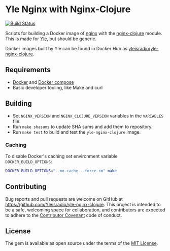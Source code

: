 # Yle Nginx with Nginx-Clojure

[![Build Status](https://travis-ci.org/Yleisradio/yle-nginx-clojure.svg?branch=master)](https://travis-ci.org/Yleisradio/yle-nginx-clojure)

Scripts for building a Docker image of [nginx](https://nginx.org/) with the [nginx-clojure](https://nginx-clojure.github.io/) module. This is made for [Yle](https://yle.fi/), but should be generic.

Docker images built by Yle can be found in Docker Hub as [yleisradio/yle-nginx-clojure](https://hub.docker.com/r/yleisradio/yle-nginx-clojure/).

## Requirements

* [Docker](https://docs.docker.com/) and [Docker compose](https://docs.docker.com/compose/)
* Basic developer tooling, like Make and curl

## Building

* Set `NGINX_VERSION` and `NGINX_CLOJURE_VERSION` variables in the `VARIABLES` file.
* Run `make shasums` to update SHA sums and add them to repository.
* Run `make test` to build and test the `yle-nginx-clojure` image.

### Caching

To disable Docker's caching set environment variable `DOCKER_BUILD_OPTIONS`:

```sh
DOCKER_BUILD_OPTIONS="--no-cache --force-rm" make
```

## Contributing

Bug reports and pull requests are welcome on GitHub at https://github.com/Yleisradio/yle-nginx-clojure. This project is intended to be a safe, welcoming space for collaboration, and contributors are expected to adhere to the [Contributor Covenant](http://contributor-covenant.org) code of conduct.

## License

The gem is available as open source under the terms of the [MIT License](http://opensource.org/licenses/MIT).
